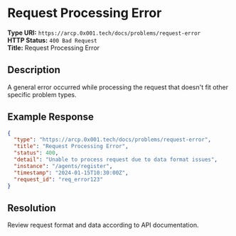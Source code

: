 # Request Processing Error

**Type URI:** `https://arcp.0x001.tech/docs/problems/request-error`  
**HTTP Status:** `400 Bad Request`  
**Title:** Request Processing Error

## Description

A general error occurred while processing the request that doesn't fit other specific problem types.

## Example Response

```json
{
  "type": "https://arcp.0x001.tech/docs/problems/request-error",
  "title": "Request Processing Error",
  "status": 400,
  "detail": "Unable to process request due to data format issues",
  "instance": "/agents/register",
  "timestamp": "2024-01-15T10:30:00Z",
  "request_id": "req_error123"
}
```

## Resolution

Review request format and data according to API documentation.